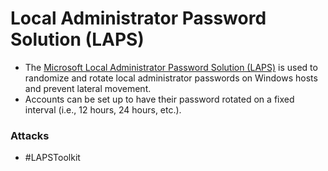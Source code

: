# Local Administrator Password Solution (LAPS)

* The [Microsoft Local Administrator Password Solution (LAPS)](https://www.microsoft.com/en-us/download/details.aspx?id=46899) is used to randomize and rotate local administrator passwords on Windows hosts and prevent lateral movement.
* Accounts can be set up to have their password rotated on a fixed interval (i.e., 12 hours, 24 hours, etc.).

### Attacks

* \#LAPSToolkit
